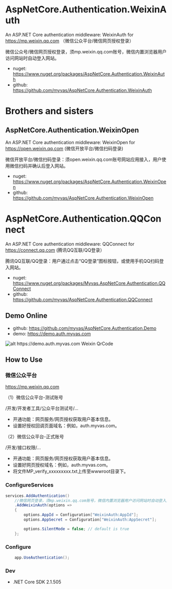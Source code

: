 # AspNetCore.Authentication.WeixinAuth
An ASP.NET Core authentication middleware: WeixinAuth for https://mp.weixin.qq.com （微信公众平台/微信网页授权登录）

微信公众号/微信网页授权登录，须mp.weixin.qq.com账号，微信内置浏览器用户访问网站时自动登入网站。

* nuget: https://www.nuget.org/packages/AspNetCore.Authentication.WeixinAuth
* github: https://github.com/myvas/AspNetCore.Authentication.WeixinAuth

# Brothers and sisters
## AspNetCore.Authentication.WeixinOpen
An ASP.NET Core authentication middleware: WeixinOpen for https://open.weixin.qq.com (微信开放平台/微信扫码登录)


微信开放平台/微信扫码登录：须open.weixin.qq.com账号网站应用接入，用户使用微信扫码并确认后登入网站。

* nuget: https://www.nuget.org/packages/AspNetCore.Authentication.WeixinOpen
* github: https://github.com/myvas/AspNetCore.Authentication.WeixinOpen


# AspNetCore.Authentication.QQConnect
An ASP.NET Core authentication middleware: QQConnect for https://connect.qq.com (腾讯QQ互联/QQ登录）

腾讯QQ互联/QQ登录：用户通过点击“QQ登录”图标按钮，或使用手机QQ扫码登入网站。

* nuget: https://www.nuget.org/packages/Myvas.AspNetCore.Authentication.QQConnect
* github: https://github.com/myvas/AspNetCore.Authentication.QQConnect

## Demo Online
* github: https://github.com/myvas/AspNetCore.Authentication.Demo
* demo: https://demo.auth.myvas.com

![alt https://demo.auth.myvas.com Weixin QrCode](http://mmbiz.qpic.cn/mmbiz_jpg/lPe5drS9euRQR1eCK5cGXaibHYL6vBR4pGLB34ju2hXCiaMQiayOU8w5GMfEH7WZsVNTnhLTpnzAC9xfdWuTT89OA/0)

## How to Use
### 微信公众平台
https://mp.weixin.qq.com

（1）微信公众平台-测试账号

/开发/开发者工具/公众平台测试号/...

- 开通功能：网页服务/网页授权获取用户基本信息。
- 设置好授权回调页面域名：例如，auth.myvas.com。

（2）微信公众平台-正式账号

/开发/接口权限/...

- 开通功能：网页服务/网页授权获取用户基本信息。
- 设置好网页授权域名：例如，auth.myvas.com。
- 将文件MP_verify_xxxxxxxxx.txt上传至wwwroot目录下。

### ConfigureServices
```csharp
services.AddAuthentication()
    //微信网页登录，须mp.weixin.qq.com账号，微信内置浏览器用户访问网站时自动登入网站。
    .AddWeixinAuth(options => 
    {
        options.AppId = Configuration["WeixinAuth:AppId"];
        options.AppSecret = Configuration["WeixinAuth:AppSecret"];

        options.SilentMode = false; // default is true
    };
```

### Configure
```csharp
    app.UseAuthentication();
```

### Dev
* .NET Core SDK 2.1.505